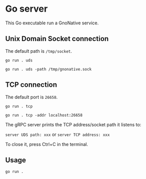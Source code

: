 # Go server

This Go executable run a GnoNative service.

## Unix Domain Socket connection

The default path is `/tmp/socket`.

`go run . uds`

`go run . uds -path /tmp/gnonative.sock`

## TCP connection

The default port is `26658`.

`go run . tcp`

`go run . tcp -addr localhost:26658`

The gRPC server prints the TCP address/socket path it listens to:

`server UDS path: xxx` or `server TCP address: xxx`

To close it, press Ctrl+C in the terminal.

## Usage

`go run .`
